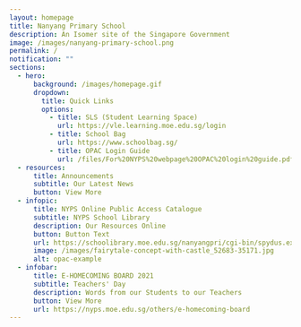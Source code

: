 ```yaml
---
layout: homepage
title: Nanyang Primary School
description: An Isomer site of the Singapore Government
image: /images/nanyang-primary-school.png
permalink: /
notification: ""
sections:
  - hero:
      background: /images/homepage.gif
      dropdown:
        title: Quick Links
        options:
          - title: SLS (Student Learning Space)
            url: https://vle.learning.moe.edu.sg/login
          - title: School Bag
            url: https://www.schoolbag.sg/
          - title: OPAC Login Guide
            url: /files/For%20NYPS%20webpage%20OPAC%20login%20guide.pdf
  - resources:
      title: Announcements
      subtitle: Our Latest News
      button: View More
  - infopic:
      title: NYPS Online Public Access Catalogue
      subtitle: NYPS School Library
      description: Our Resources Online
      button: Button Text
      url: https://schoolibrary.moe.edu.sg/nanyangpri/cgi-bin/spydus.exe/MSGTRN/WPAC/HOME
      image: /images/fairytale-concept-with-castle_52683-35171.jpg
      alt: opac-example
  - infobar:
      title: E-HOMECOMING BOARD 2021
      subtitle: Teachers' Day
      description: Words from our Students to our Teachers
      button: View More
      url: https://nyps.moe.edu.sg/others/e-homecoming-board
---
```

